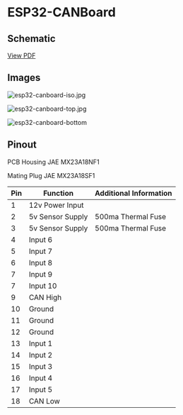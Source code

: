 # ESP32-CANBoard


## Schematic
[View PDF](docs/esp32-canboard-schematic.pdf)

## Images
![esp32-canboard-iso.jpg](/docs/esp32-canboard-iso.jpg)

![esp32-canboard-top.jpg](/docs/esp32-canboard-top.jpg)

![esp32-canboard-bottom](/docs/esp32-canboard-bottom.jpg)

## Pinout
PCB Housing JAE MX23A18NF1

Mating Plug JAE MX23A18SF1

|Pin|Function|Additional Information|
|---|---|---|
|1|12v Power Input||
|2|5v Sensor Supply|500ma Thermal Fuse|
|3|5v Sensor Supply|500ma Thermal Fuse|
|4|Input 6||
|5|Input 7||
|6|Input 8||
|7|Input 9||
|7|Input 10||
|9|CAN High||
|10|Ground||
|11|Ground||
|12|Ground||
|13|Input 1||
|14|Input 2||
|15|Input 3||
|16|Input 4||
|17|Input 5||
|18|CAN Low||